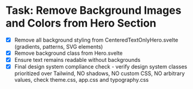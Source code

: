 # Task: Remove Background Images and Colors from Hero Section

- [x] Remove all background styling from CenteredTextOnlyHero.svelte (gradients, patterns, SVG elements)
- [x] Remove background class from Hero.svelte
- [x] Ensure text remains readable without backgrounds
- [x] Final design system compliance check - verify design system classes prioritized over Tailwind, NO shadows, NO custom CSS, NO arbitrary values, check theme.css, app.css and typography.css
